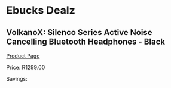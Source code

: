 
# Ebucks Dealz
## VolkanoX: Silenco Series Active Noise Cancelling Bluetooth Headphones - Black
[Product Page](https://www.ebucks.com/web/shop/productSelected.do?prodId=1196479014&catId=714972256)

Price: R1299.00

Savings: 


	
